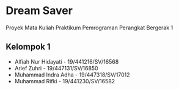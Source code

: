 # Dream Saver
Proyek Mata Kuliah Praktikum Pemrograman Perangkat Bergerak 1

## Kelompok 1
* Alfiah Nur Hidayati - 19/441216/SV/16568
* Arief Zuhri - 19/447131/SV/16850
* Muhammad Indra Adha - 19/447318/SV/17012
* Muhammad Rifki - 19/441230/SV/16582
